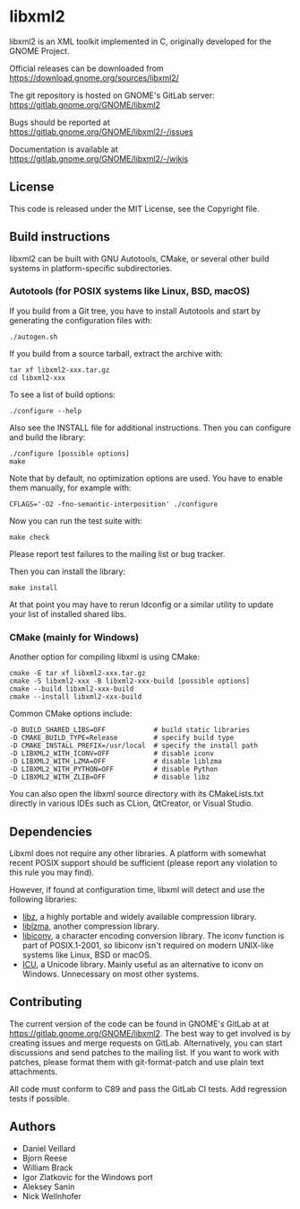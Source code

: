 # libxml2

libxml2 is an XML toolkit implemented in C, originally developed for
the GNOME Project.

Official releases can be downloaded from
<https://download.gnome.org/sources/libxml2/>

The git repository is hosted on GNOME's GitLab server:
<https://gitlab.gnome.org/GNOME/libxml2>

Bugs should be reported at
<https://gitlab.gnome.org/GNOME/libxml2/-/issues>

Documentation is available at
<https://gitlab.gnome.org/GNOME/libxml2/-/wikis>

## License

This code is released under the MIT License, see the Copyright file.

## Build instructions

libxml2 can be built with GNU Autotools, CMake, or several other build
systems in platform-specific subdirectories.

### Autotools (for POSIX systems like Linux, BSD, macOS)

If you build from a Git tree, you have to install Autotools and start
by generating the configuration files with:

    ./autogen.sh

If you build from a source tarball, extract the archive with:

    tar xf libxml2-xxx.tar.gz
    cd libxml2-xxx

To see a list of build options:

    ./configure --help

Also see the INSTALL file for additional instructions. Then you can
configure and build the library:

    ./configure [possible options]
    make

Note that by default, no optimization options are used. You have to
enable them manually, for example with:

    CFLAGS='-O2 -fno-semantic-interposition' ./configure

Now you can run the test suite with:

    make check

Please report test failures to the mailing list or bug tracker.

Then you can install the library:

    make install

At that point you may have to rerun ldconfig or a similar utility to
update your list of installed shared libs.

### CMake (mainly for Windows)

Another option for compiling libxml is using CMake:

    cmake -E tar xf libxml2-xxx.tar.gz
    cmake -S libxml2-xxx -B libxml2-xxx-build [possible options]
    cmake --build libxml2-xxx-build
    cmake --install libxml2-xxx-build

Common CMake options include:

    -D BUILD_SHARED_LIBS=OFF            # build static libraries
    -D CMAKE_BUILD_TYPE=Release         # specify build type
    -D CMAKE_INSTALL_PREFIX=/usr/local  # specify the install path
    -D LIBXML2_WITH_ICONV=OFF           # disable iconv
    -D LIBXML2_WITH_LZMA=OFF            # disable liblzma
    -D LIBXML2_WITH_PYTHON=OFF          # disable Python
    -D LIBXML2_WITH_ZLIB=OFF            # disable libz

You can also open the libxml source directory with its CMakeLists.txt
directly in various IDEs such as CLion, QtCreator, or Visual Studio.

## Dependencies

Libxml does not require any other libraries. A platform with somewhat
recent POSIX support should be sufficient (please report any violation
to this rule you may find).

However, if found at configuration time, libxml will detect and use
the following libraries:

- [libz](https://zlib.net/), a highly portable and widely available
  compression library.
- [liblzma](https://tukaani.org/xz/), another compression library.
- [libiconv](https://www.gnu.org/software/libiconv/), a character encoding
  conversion library. The iconv function is part of POSIX.1-2001, so
  libiconv isn't required on modern UNIX-like systems like Linux, BSD or
  macOS.
- [ICU](https://icu.unicode.org/), a Unicode library. Mainly useful as an
  alternative to iconv on Windows. Unnecessary on most other systems.

## Contributing

The current version of the code can be found in GNOME's GitLab at 
at <https://gitlab.gnome.org/GNOME/libxml2>. The best way to get involved
is by creating issues and merge requests on GitLab. Alternatively, you can
start discussions and send patches to the mailing list. If you want to
work with patches, please format them with git-format-patch and use plain
text attachments.

All code must conform to C89 and pass the GitLab CI tests. Add regression
tests if possible.

## Authors

- Daniel Veillard
- Bjorn Reese
- William Brack
- Igor Zlatkovic for the Windows port
- Aleksey Sanin
- Nick Wellnhofer

